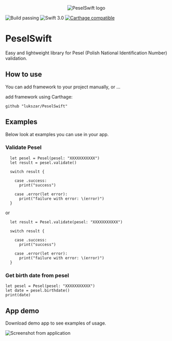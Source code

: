 <p align="center">
  <img src="http://szarkowicz.info/github/pesel-swift/banner_medium.png" alt="PeselSwift logo ">
</p>

![Build passing](https://img.shields.io/badge/build-passing-brightgreen.svg?style=flat)
![Swift 3.0](https://img.shields.io/badge/in-swift%203.0-orange.svg)
[![Carthage compatible](https://img.shields.io/badge/Carthage-compatible-4BC51D.svg?style=flat)](https://github.com/Carthage/Carthage)


# PeselSwift
Easy and lightweight library for Pesel (Polish National Identification Number) validation.

## How to use
You can add framework to your project manually, or ...

add framework using Carthage:

```
github "lukszar/PeselSwift"
```

## Examples
Below look at examples you can use in your app.

### Validate Pesel
```
  let pesel = Pesel(pesel: "XXXXXXXXXXX")
  let result = pesel.validate()
        
  switch result {
    
    case .success:
      print("success")
            
    case .error(let error):
      print("failure with error: \(error)")
  }
```

or 

```
  let result = Pesel.validate(pesel: "XXXXXXXXXXX")
        
  switch result {
    
    case .success:
      print("success")
            
    case .error(let error):
      print("failure with error: \(error)")
  }
```


### Get birth date from pesel
```
let pesel = Pesel(pesel: "XXXXXXXXXXX")
let date = pesel.birthdate()
print(date)
```

## App demo

Download demo app to see examples of usage.

<img src="http://szarkowicz.info/github/pesel-swift/screenshot.png" alt="Screenshot from application">

